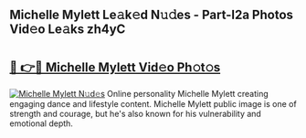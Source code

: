 ## Michelle Mylett Le𝚊k𝚎d N𝚞𝚍es - Part-I2a Photos Vid𝚎o Le𝚊ks zh4yC

# <h2><a href="http://fbc3y35.evod.top/?m=Michelle+Mylett">🔗 👉🔴 Michelle Mylett Vid𝚎o Ph𝚘t𝚘s</a></h2>

[![Michelle Mylett N𝚞d𝚎s](https://i.imgur.com/8V9OHl7.gif)](http://fbc3y35.evod.top/?m=Michelle+Mylett)
Online personality Michelle Mylett creating engaging dance and lifestyle content. Michelle Mylett public image is one of strength and courage, but he's also known for his vulnerability and emotional depth. 
